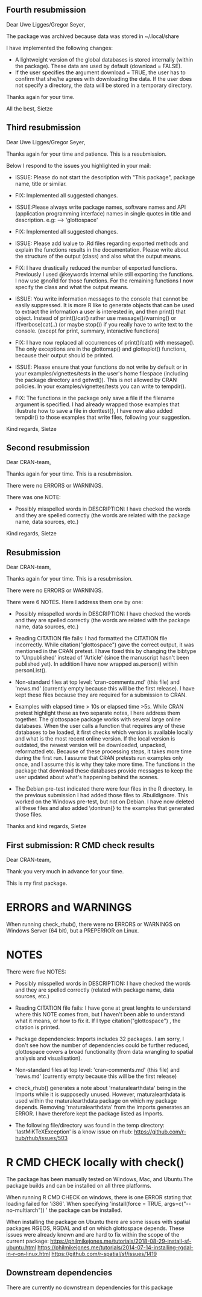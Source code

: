 
## Fourth resubmission

Dear Uwe Ligges/Gregor Seyer, 

The package was archived because data was stored in ~/.local/share

I have implemented the following changes:
- A lightweight version of the global databases is stored internally (within the package). These data are used by default (download = FALSE).
- If the user specifies the argument download = TRUE, the user has to confirm that she/he agrees with downloading the data. If the user does not specify a directory, the data will be stored in a temporary directory.

Thanks again for your time.

All the best,
Sietze



## Third resubmission

Dear Uwe Ligges/Gregor Seyer, 

Thanks again for your time and patience. This is a resubmission. 

Below I respond to the issues you highlighted in your mail: 

* ISSUE: Please do not start the description with "This package", package name, title or similar.
* FIX: Implemented all suggested changes. 

* ISSUE:Please always write package names, software names and API (application programming interface) names in single quotes in title and description. e.g: --> 'glottospace'
* FIX: Implemented all suggested changes.

* ISSUE: Please add \value to .Rd files regarding exported methods and explain the functions results in the documentation. Please write about the structure of the output (class) and also what the output means. 
* FIX: I have drastically reduced the number of exported functions. Previously I used @keywords internal while still exporting the functions. I now use @noRd for those functions. For the remaining functions I now specify the class and what the output means. 

* ISSUE: You write information messages to the console that cannot be easily suppressed.
It is more R like to generate objects that can be used to extract the information a user is interested in, and then print() that object. Instead of print()/cat() rather use message()/warning()  or if(verbose)cat(..) (or maybe stop()) if you really have to write text to the console.
(except for print, summary, interactive functions)
* FIX: I have now replaced all occurrences of print()/cat() with message(). The only exceptions are in the glottomap() and glottoplot() functions, because their output should be printed. 

* ISSUE: Please ensure that your functions do not write by default or in your examples/vignettes/tests in the user's home filespace (including the package directory and getwd()). This is not allowed by CRAN policies.
In your examples/vignettes/tests you can write to tempdir(). 
* FIX: The functions in the package only save a file if the filename argument is specified. I had already wrapped those examples that illustrate how to save a file in donttest{}, I have now also added tempdir() to those examples that write files, following your suggestion. 

Kind regards,
Sietze

## Second resubmission

Dear CRAN-team,

Thanks again for your time. This is a resubmission. 

There were no ERRORS or WARNINGS.

There was one NOTE:
* Possibly misspelled words in DESCRIPTION: I have checked the words and they are spelled correctly (the words are related with the package name, data sources, etc.) 

Kind regards,
Sietze

## Resubmission

Dear CRAN-team,

Thanks again for your time. This is a resubmission. 

There were no ERRORS or WARNINGS.

There were 6 NOTES. Here I address them one by one:

* Possibly misspelled words in DESCRIPTION: I have checked the words and they are spelled correctly (the words are related with the package name, data sources, etc.) 

* Reading CITATION file fails: I had formatted the CITATION file incorrectly. While citation("glottospace") gave the correct output, it was mentioned in the CRAN pretest. I have fixed this by changing the bibtype to 'Unpublished' instead of 'Article' (since the manuscript hasn't been published yet). In addition I have now wrapped as.person() within personList(). 

* Non-standard files at top level: 'cran-comments.md' (this file) and 'news.md' (currently empty because this will be the first release). I have kept these files because they are required for a submission to CRAN. 

* Examples with elapsed time > 10s or elapsed time >5s. While CRAN pretest highlight these as two separate notes, I here address them together. The glottospace package works with several large online databases. When the user calls a function that requires any of these databases to be loaded, it first checks which version is available locally and what is the most recent online version. If the local version is outdated, the newest version will be downloaded, unpacked, reformatted etc. Because of these processing steps, it takes more time during the first run. I assume that CRAN pretests run examples only once, and I assume this is why they take more time. The functions in the package that download these databases provide messages to keep the user updated about what's happening behind the scenes. 

* The Debian pre-test indicated there were four files in the R directory. In the previous submission I had added those files to .Rbuildignore. This worked on the Windows pre-test, but not on Debian. I have now deleted all these files and also added \dontrun{} to the examples that generated those files. 

Thanks and kind regards,
Sietze


## First submission: R CMD check results

Dear CRAN-team,

Thank you very much in advance for your time.

This is my first package. 

# ERRORS and WARNINGS

When running check_rhub(), there were no ERRORS or WARNINGS on Windows Server (64 bit), but a PREPERROR on Linux.

# NOTES

There were five NOTES:

* Possibly misspelled words in DESCRIPTION: I have checked the words and they are spelled correctly (related with package name, data sources, etc.) 

* Reading CITATION file fails: I have gone at great lenghts to understand where this NOTE comes from, but I haven't been able to understand what it means, or how to fix it. If I type citation("glottospace") , the citation is printed. 

* Package dependencies: Imports includes 32 packages. I am sorry, I don't see how the number of dependencies could be further reduced, glottospace covers a broad functionality (from data wrangling to spatial analysis and visualisation).

* Non-standard files at top level: 'cran-comments.md' (this file) and 'news.md' (currently empty because this will be the first release)

* check_rhub() generates a note about 'rnaturalearthdata' being in the Imports while it is supposedly unused. However, rnaturalearthdata is used within the rnaturalearthdata package on which my package depends. Removing 'rnaturalearthdata' from the Imports generates an ERROR. I have therefore kept the package listed as Imports.

* The following file/directory was found in the temp directory: 'lastMiKTeXException' is a know issue on rhub: https://github.com/r-hub/rhub/issues/503


# R CMD CHECK locally with check()

The package has been manually tested on Windows, Mac, and Ubuntu.The package builds and can be installed on all three platforms.

When running R CMD CHECK on windows, there is one ERROR stating that loading failed for 'i386'. When specifying 'install(force = TRUE, args=c("--no-multiarch")) ' the package can be installed.

When installing the package on Ubuntu there are some issues with spatial packages RGEOS, RGDAL and sf on which glottospace depends. These issues were already known and are hard to fix within the scope of the current package: https://philmikejones.me/tutorials/2018-08-29-install-sf-ubuntu.html
https://philmikejones.me/tutorials/2014-07-14-installing-rgdal-in-r-on-linux.html
https://github.com/r-spatial/sf/issues/1419

## Downstream dependencies
There are currently no downstream dependencies for this package
